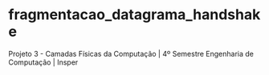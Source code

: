 # fragmentacao_datagrama_handshake
Projeto 3 - Camadas Físicas da Computação | 4º Semestre Engenharia de Computação | Insper
